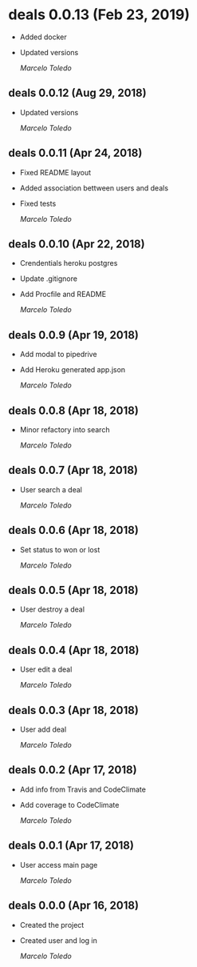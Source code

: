 # deals 0.0.13 (Feb 23, 2019) #

* Added docker
* Updated versions

  *Marcelo Toledo*

## deals 0.0.12 (Aug 29, 2018) ##

* Updated versions

  *Marcelo Toledo*

## deals 0.0.11 (Apr 24, 2018) ##

* Fixed README layout
* Added association bettween users and deals
* Fixed tests

  *Marcelo Toledo*

## deals 0.0.10 (Apr 22, 2018) ##

* Crendentials heroku postgres
* Update .gitignore
* Add Procfile and README

  *Marcelo Toledo*

## deals 0.0.9 (Apr 19, 2018) ##

* Add modal to pipedrive
* Add Heroku generated app.json

  *Marcelo Toledo*

## deals 0.0.8 (Apr 18, 2018) ##

* Minor refactory into search

  *Marcelo Toledo*

## deals 0.0.7 (Apr 18, 2018) ##

* User search a deal

  *Marcelo Toledo*

## deals 0.0.6 (Apr 18, 2018) ##

* Set status to won or lost

  *Marcelo Toledo*

## deals 0.0.5 (Apr 18, 2018) ##

* User destroy a deal

  *Marcelo Toledo*

## deals 0.0.4 (Apr 18, 2018) ##

* User edit a deal

  *Marcelo Toledo*

## deals 0.0.3 (Apr 18, 2018) ##

* User add deal

  *Marcelo Toledo*

## deals 0.0.2 (Apr 17, 2018) ##

* Add info from Travis and CodeClimate
* Add coverage to CodeClimate

  *Marcelo Toledo*

## deals 0.0.1 (Apr 17, 2018) ##

* User access main page

  *Marcelo Toledo*

## deals 0.0.0 (Apr 16, 2018) ##

* Created the project
* Created user and log in

  *Marcelo Toledo*
